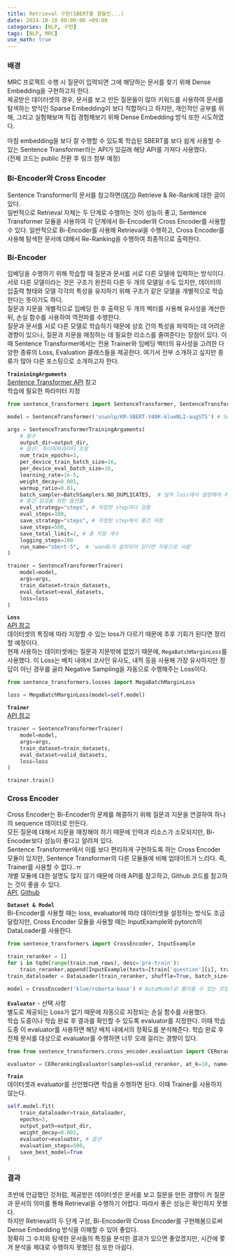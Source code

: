 ```yaml
---
title: Retrieval 구현(SBERT를 곁들인...)
date: 2024-10-18 00:00:00 +09:00
categories: [NLP, 구현]
tags: [NLP, MRC]
use_math: true
---
```


### 배경
MRC 프로젝트 수행 시 질문이 입력되면 그에 해당하는 문서를 찾기 위해 Dense Embedding을 구현하고자 한다.  
제공받은 데이터셋의 경우, 문서를 보고 만든 질문들이 많아 키워드를 사용하여 문서를 탐색하는 방식인 Sparse Embedding이 보다 적합하다고 하지만, 개인적인 공부를 위해, 그리고 실험해보며 직접 경험해보기 위해 Dense Embedding 방식 또한 시도하였다.  

마침 embedding을 보다 잘 수행할 수 있도록 학습된 SBERT를 보다 쉽게 사용할 수 있는 Sentence Transformer라는 API가 있길래 해당 API를 가져다 사용했다.  
(전체 코드는 public 전환 후 링크 첨부 예정)  

### Bi-Encoder와 Cross Encoder
Sentence Transformer의 문서를 참고하면([여기](https://sbert.net/examples/applications/retrieve_rerank/README.html)) Retrieve & Re-Rank에 대한 글이 있다.  
일반적으로 Retrieval 자체는 두 단계로 수행하는 것이 성능이 좋고, Sentence Transformer 모듈을 사용하여 각 단계에서 Bi-Encoder와 Cross Encoder를 사용할 수 있다. 일반적으로 Bi-Encoder를 사용해 Retrieval을 수행하고, Cross Encoder를 사용해 탐색한 문서에 대해서 Re-Ranking을 수행하여 최종적으로 출력한다.  

### Bi-Encoder  
임베딩을 수행하기 위해 학습할 때 질문과 문서를 서로 다른 모델에 입력하는 방식이다. 서로 다른 모델이라는 것은 구조가 완전히 다른 두 개의 모델일 수도 있지만, 데이터의 입출력 형태와 모델 각각의 특성을 유지하기 위해 구조가 같은 모델을 개별적으로 학습한다는 뜻이기도 하다.  
질문과 지문을 개별적으로 임베딩 한 후 출력된 두 개의 벡터를 사용해 유사성을 계산한 뒤, 손실 함수를 사용하여 역전파를 수행한다.  
질문과 문서를 서로 다른 모델로 학습하기 때문에 상호 간의 특성을 파악하는 데 어려운 경향이 있으나, 질문과 지문을 매칭하는 데 필요한 리소스를 줄여준다는 장점이 있다.
이때 Sentence Transformer에서는 전용 Trainer와 임베딩 벡터의 유사성을 고려한 다양한 종류의 Loss, Evaluation 클래스들을 제공한다. 여기서 전부 소개하고 싶지만 종류가 많아 다른 포스팅으로 소개하고자 한다.  

**`TraininingArguments`**  
[Sentence Transformer API](https://sbert.net/docs/package_reference/sentence_transformer/training_args.html#sentencetransformertrainingarguments) 참고  
학습에 필요한 파라미터 지정  
```python
from sentence_transformers import SentenceTransformer, SentenceTransformerTrainingArguments, SentenceTransformersTrainer

model = SentenceTransformer('snunlp/KR-SBERT-V40K-klueNLI-augSTS') # Sentence Transformer를 지원하는 모델이어야 한다.

args = SentenceTransformerTrainingArguments(
    # 필수
    output_dir=output_dir,
    # 옵션: 하이퍼파라미터 조정
    num_train_epochs=3,
    per_device_train_batch_size=16,
    per_device_eval_batch_size=16,
    learning_rate=1e-5,
    weight_decay=0.001,
    warmup_ratio=0.01,
    batch_sampler=BatchSamplers.NO_DUPLICATES,  # 일부 loss에서 설정해야 하는 경우가 존재
    # 중간 점검을 위한 옵션들
    eval_strategy="steps", # 지정한 step마다 검증
    eval_steps=100,
    save_strategy="steps", # 지정한 step에서 중간 저장
    save_steps=500,
    save_total_limit=2, # 총 저장 개수
    logging_steps=100
    run_name="sbert-5",  # 'wandb가 설치되어 있다면 자동으로 사용'
)

trainer = SentenceTransformerTrainer(
    model=model,
    args=args,
    train_dataset=train_datasets,
    eval_dataset=eval_datasets,
    loss=loss
)
```

**`Loss`**  
[API 참고](https://sbert.net/docs/package_reference/sentence_transformer/losses.html#)  
데이터셋의 특징에 따라 지정할 수 있는 loss가 다르기 때문에 추후 기회가 된다면 정리할 예정이다.  
현재 사용하는 데이터셋에는 질문과 지문밖에 없었기 때문에, `MegaBatchMarginLoss`를 사용했다. 이 Loss는 배치 내에서 코사인 유사도, 내적 등을 사용해 가장 유사하지만 정답이 아닌 경우를 골라 Negative Sampling을 자동으로 수행해주는 Loss이다.  
```python
from sentence_transformers.losses import MegaBatchMarginLoss

loss = MegaBatchMarginLoss(model=self.model)
```

**`Trainer`**  
[API 참고](https://sbert.net/docs/package_reference/sentence_transformer/trainer.html)  
```python
trainer = SentenceTransformerTrainer(
    model=model,
    args=args,
    train_dataset=train_datasets,
    eval_dataset=valid_datasets,
    loss=loss
)

trainer.train()
```  

### Cross Encoder
Cross Encoder는 Bi-Encoder의 문제를 해결하기 위해 질문과 지문을 연결하여 하나의 sequence 데이터로 만든다.  
모든 질문에 대해서 지문을 매칭해야 하기 때문에 인력과 리소스가 소모되지만, Bi-Encoder보다 성능이 좋다고 알려져 있다.  
Sentence Transformer에서 이를 보다 편리하게 구현하도록 하는 Cross Encoder 모듈이 있지만, Sentence Transformer의 다른 모듈들에 비해 업데이트가 느리다. 즉, Trainer를 사용할 수 없다..ㅠ  
개별 모듈에 대한 설명도 많지 않기 때문에 아래 API를 참고하고, Github 코드를 참고하는 것이 좋을 수 있다.  
[API](https://sbert.net/docs/cross_encoder/training_overview.html), [Github](https://github.com/UKPLab/sentence-transformers/blob/master/sentence_transformers/cross_encoder/CrossEncoder.py)  

**`Dataset & Model`**  
Bi-Encoder를 사용할 때는 loss, evaluator에 따라 데이터셋을 설정하는 방식도 조금 달랐지만, Cross Encoder 모듈을 사용할 때는 InputExample와 pytorch의 DataLoader를 사용한다.  
```python
from sentence_transformers import CrossEncoder, InputExample  

train_reranker = []
for i in tqdm(range(train.num_rows), desc='pre-train'):
    train_reranker.append(InputExample(texts=[train['question'][i], train['context'][i]], label=1)) # texts를 question, context 순서로 맞춰주고, 두 시퀀스는 동일한 의미이기 때문에 label로 유사도가 같다는 뜻의 1을 부여한다.
train_dataloader = DataLoader(train_reranker, shuffle=True, batch_size=batch_size)

model = CrossEncoder('klue/roberta-base') # AutoModel로 불러올 수 있는 모델이면 어떤 것이든 가능하다.
```  

**`Evaluator`** - 선택 사항  
별도로 제공되는 Loss가 없기 때문에 자동으로 지정되는 손실 함수를 사용했다.  
학습 도중이나 학습 완료 후 결과를 확인할 수 있도록 evaluator를 지정한다. 이때 학습 도중 이 evaluator를 사용하면 해당 배치 내에서의 정확도를 분석해준다. 학습 완료 후 전체 문서를 대상으로 evaluator를 수행하면 너무 오래 걸리는 경향이 있다.  
```python
from from sentence_transformers.cross_encoder.evaluation import CERerankingEvaluator

evaluator = CERerankingEvaluator(samples=valid_reranker, at_k=10, name='ranker')
```  

**`Train`**  
데이터셋과 evaluator를 선언했다면 학습을 수행하면 된다. 이때 Trainer를 사용하지 않는다.  
```python
self.model.fit(
    train_dataloader=train_dataloader,
    epochs=3,
    output_path=output_dir,    
    weight_decay=0.001,
    evaluator=evaluator, # 옵션
    evaluation_steps=500,
    save_best_model=True
)
```

### 결과
초반에 언급했던 것처럼, 제공받은 데이터셋은 문서를 보고 질문을 만든 경향이 커 질문과 문서의 의미를 통해 Retrieval을 수행하기 어렵다. 따라서 좋은 성능은 확인하지 못했다.  
하지만 Retrieval의 두 단계 구성, Bi-Encoder와 Cross Encoder를 구현해봄으로써 Dense Embedding 방식을 이해할 수 있어 좋았다.  
정확히 그 수치와 탐색한 문서들의 특징을 분석한 결과가 있으면 좋았겠지만, 시간에 쫓겨 분석을 제대로 수행하지 못했던 점 또한 아쉽다.